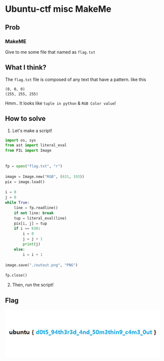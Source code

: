 # Ubuntu-ctf misc MakeMe
## Prob
### MakeME
Give to me some file that named as `flag.txt`

## What I think?
The `flag.txt` file is composed of any text that have a pattern.
like this
```
(0, 0, 0)
(255, 255, 255)
```
Hmm.. It looks like `tuple in python` & `RGB Color value`!

## How to solve
1. Let's make a script!
```python
import os, sys
from ast import literal_eval
from PIL import Image


fp = open("flag.txt", "r")

image = Image.new("RGB", (631, 193))
pix = image.load()

i = 0
j = 0
while True:
    line = fp.readline()
    if not line: break
    tup = literal_eval(line)
    pix[i, j] = tup
    if i == 630:
        i = 0
        j = j + 1
        print(j)
    else:
        i = i + 1

image.save("./outout.png", "PNG")

fp.close()
```
2. Then, run the script!

## Flag
![](outout.png)